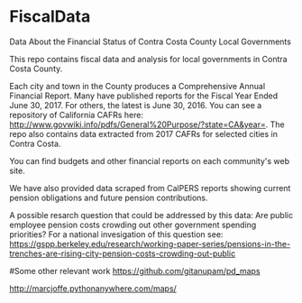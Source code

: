 # FiscalData
Data About the Financial Status of Contra Costa County Local Governments

This repo contains fiscal data and analysis for local governments in Contra Costa County.

Each city and town in the County produces a Comprehensive Annual Financial Report.  Many have published reports for the Fiscal Year Ended June 30, 2017. For others, the latest is June 30, 2016.  You can see a repository of California CAFRs here:  http://www.govwiki.info/pdfs/General%20Purpose/?state=CA&year=. The repo also contains data extracted from 2017 CAFRs for selected cities in Contra Costa.

You can find budgets and other financial reports on each community's web site.

We have also provided data scraped from CalPERS reports showing current pension obligations and future pension contributions.

A possible resarch question that could be addressed by this data:  Are public employee pension costs crowding out other government spending priorities?  For a national invesigation of this question see:  https://gspp.berkeley.edu/research/working-paper-series/pensions-in-the-trenches-are-rising-city-pension-costs-crowding-out-public

#Some other relevant work
https://github.com/gitanupam/pd_maps

http://marcjoffe.pythonanywhere.com/maps/
